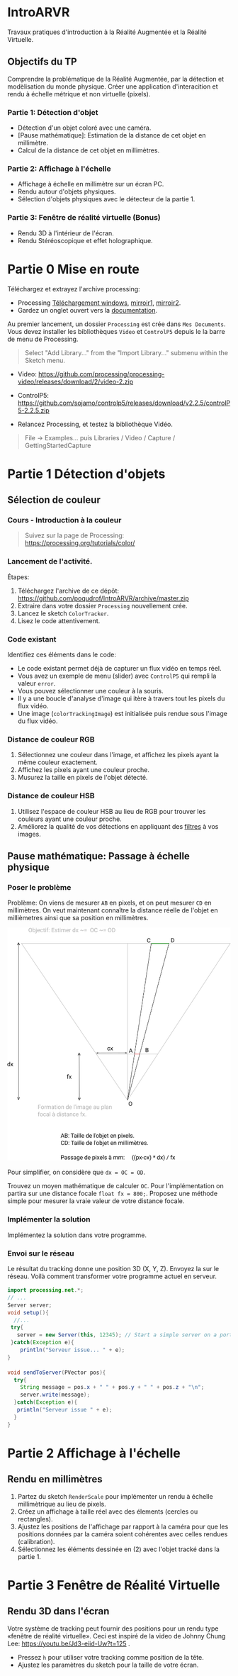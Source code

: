 # IntroARVR
Travaux pratiques d'introduction à la Réalité Augmentée et la Réalité Virtuelle. 



## Objectifs du TP

Comprendre la problématique de la Réalité Augmentée, par la détection et modèlisation du monde physique. 
Créer une application d'interacition et rendu à échelle métrique et non virtuelle (pixels). 

### Partie 1: Détection d'objet

* Détection d'un objet coloré avec une caméra. 
* [Pause mathématique]: Estimation de la distance de cet objet en millimètre.
* Calcul de la distance de cet objet en millimètres.

### Partie 2: Affichage à l'échelle

* Affichage à échelle en millimètre sur un écran PC. 
* Rendu autour d'objets physiques. 
* Sélection d'objets physiques avec le détecteur de la partie 1.

### Partie 3: Fenêtre de réalité virtuelle (Bonus)

* Rendu 3D à l'intérieur de l'écran.
* Rendu Stéréoscopique et effet holographique.



# Partie 0 Mise en route 

Téléchargez et extrayez l'archive processing:

* Processing [Téléchargement windows](http://download.processing.org/processing-3.5.3-windows64.zip), [mirroir1](http://vps601605.ovh.net/rails/processing-3.5.3-windows64.zip), [mirroir2](http://dist.rea.lity.tech/libs/processing-3.5.3-windows64.zip).
* Gardez un onglet ouvert vers la [documentation](https://processing.org/reference/).

Au premier lancement, un dossier `Processing` est crée dans `Mes Documents`. 
Vous devez installer les bibliothèques `Video` et `ControlP5` depuis le la barre de menu de Processing.

> Select "Add Library..." from the "Import Library..." submenu within the Sketch menu.

* Video: https://github.com/processing/processing-video/releases/download/2/video-2.zip
* ControlP5: https://github.com/sojamo/controlp5/releases/download/v2.2.5/controlP5-2.2.5.zip

* Relancez Processing, et testez la bibliothèque Vidéo. 



> File -> Examples... puis   Libraries / Video / Capture / GettingStartedCapture 


# Partie 1 Détection d'objets

## Sélection de couleur

### Cours - Introduction à la couleur

> Suivez sur la page de Processing: https://processing.org/tutorials/color/

### Lancement de l'activité. 

Étapes: 

1. Téléchargez l'archive de ce dépôt: https://github.com/poqudrof/IntroARVR/archive/master.zip
2. Extraire dans votre dossier `Processing` nouvellement crée. 
3. Lancez le sketch `ColorTracker`. 
4. Lisez le code attentivement. 

### Code existant

Identifiez ces éléments dans le code:

* Le code existant permet déjà de capturer un flux vidéo en temps réel. 
* Vous avez un exemple de menu (slider) avec `ControlP5` qui rempli la valeur `error`.  
* Vous pouvez sélectionner une couleur à la souris. 
* Il y a une boucle d'analyse d'image qui itère à travers tout les pixels du flux vidéo. 
* Une image (`colorTrackingImage`) est initialisée puis rendue sous l'image du flux vidéo. 

### Distance de couleur RGB

1. Sélectionnez une couleur dans l'image, et affichez les pixels ayant la même couleur exactement. 
2. Affichez les pixels ayant une couleur proche.
3. Musurez la taille en pixels de l'objet détecté. 

### Distance de couleur HSB

1. Utilisez l'espace de couleur HSB au lieu de RGB pour trouver les couleurs ayant une couleur proche. 
2. Améliorez la qualité de vos détections en appliquant des [filtres](https://processing.org/reference/filter_.html) à vos images. 

## Pause mathématique: Passage à échelle physique

### Poser le problème
Problème: On viens de mesurer `AB` en pixels, et on peut mesurer `CD` en millimètres. On veut maintenant connaître la distance réelle de l'objet en millièmetres ainsi que sa position en millimètres. 

![Schema](https://github.com/poqudrof/IntroARVR/raw/master/image.png)

Pour simplifier, on considère que  `dx = OC = OD`. 

Trouvez un moyen mathématique de calculer `OC`. Pour l'implémentation on partira sur une distance focale `float fx = 800;`. Proposez une méthode simple pour mesurer la vraie valeur de votre distance focale.

### Implémenter la solution 

Implémentez la solution dans votre programme. 


### Envoi sur le réseau

Le résultat du tracking donne une position 3D (X, Y, Z). Envoyez la sur le réseau. Voilà comment transformer votre programme actuel en serveur. 

``` java 
import processing.net.*; 
// ... 
Server server;
void setup(){
  //... 
 try{
   server = new Server(this, 12345); // Start a simple server on a port
 }catch(Exception e){
	println("Serveur issue... " + e);
}

void sendToServer(PVector pos){
  try{  
    String message = pos.x + " " + pos.y + " " + pos.z + "\n"; 
    server.write(message);
  }catch(Exception e){
   println("Serveur issue " + e);
  }
}
```

# Partie 2 Affichage à l'échelle 

## Rendu en millimètres

1. Partez du sketch `RenderScale` pour implémenter un rendu à échelle millimètrique au lieu de pixels. 
2. Créez un affichage à taille réel avec des élements (cercles ou rectangles).
3. Ajustez les positions de l'affichage par rapport à la caméra pour que les positions données par la caméra soient cohérentes avec celles rendues (calibration). 
3. Sélectionnez les éléments dessinée en (2) avec l'objet tracké dans la partie 1. 

# Partie 3 Fenêtre de Réalité Virtuelle

## Rendu 3D dans l'écran 

Votre système de tracking peut fournir des positions pour un rendu type «fenêtre de réalité virtuelle». Ceci est inspiré de la video de Johnny Chung Lee: https://youtu.be/Jd3-eiid-Uw?t=125 . 

* Pressez `h` pour utiliser votre tracking comme position de la tête. 
* Ajustez les paramètres du sketch pour la taille de votre écran. 


